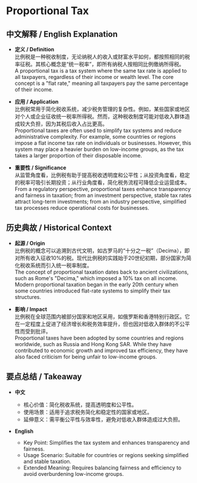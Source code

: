 # Proportional Tax

## 中文解释 / English Explanation

* **定义 / Definition**  
  比例税是一种税收制度，无论纳税人的收入或财富水平如何，都按照相同的税率征税。其核心概念是“统一税率”，即所有纳税人按相同比例缴纳所得税。  
  A proportional tax is a tax system where the same tax rate is applied to all taxpayers, regardless of their income or wealth level. The core concept is a "flat rate," meaning all taxpayers pay the same percentage of their income.

* **应用 / Application**  
  比例税常用于简化税收系统，减少税务管理的复杂性。例如，某些国家或地区对个人或企业征收统一税率所得税。然而，这种税收制度可能对低收入群体造成较大负担，因为其税后收入占比更高。  
  Proportional taxes are often used to simplify tax systems and reduce administrative complexity. For example, some countries or regions impose a flat income tax rate on individuals or businesses. However, this system may place a heavier burden on low-income groups, as the tax takes a larger proportion of their disposable income.

* **重要性 / Significance**  
  从监管角度看，比例税有助于提高税收透明度和公平性；从投资角度看，稳定的税率可吸引长期投资；从行业角度看，简化税务流程可降低企业运营成本。  
  From a regulatory perspective, proportional taxes enhance transparency and fairness in taxation; from an investment perspective, stable tax rates attract long-term investments; from an industry perspective, simplified tax processes reduce operational costs for businesses.

## 历史典故 / Historical Context

* **起源 / Origin**  
  比例税的概念可以追溯到古代文明，如古罗马的“十分之一税”（Decima），即对所有收入征收10%的税。现代比例税的实践始于20世纪初期，部分国家为简化税收系统而引入统一税率制度。  
  The concept of proportional taxation dates back to ancient civilizations, such as Rome's "Decima," which imposed a 10% tax on all income. Modern proportional taxation began in the early 20th century when some countries introduced flat-rate systems to simplify their tax structures.

* **影响 / Impact**  
  比例税在全球范围内被部分国家和地区采用，如俄罗斯和香港特别行政区。它在一定程度上促进了经济增长和税务效率提升，但也因对低收入群体的不公平性而受到批评。  
  Proportional taxes have been adopted by some countries and regions worldwide, such as Russia and Hong Kong SAR. While they have contributed to economic growth and improved tax efficiency, they have also faced criticism for being unfair to low-income groups.

## 要点总结 / Takeaway

* **中文**  
  - 核心价值：简化税收系统，提高透明度和公平性。  
  - 使用场景：适用于追求税务简化和稳定性的国家或地区。  
  - 延伸意义：需平衡公平性与效率性，避免对低收入群体造成过大负担。

* **English**  
  - Key Point: Simplifies the tax system and enhances transparency and fairness.  
  - Usage Scenario: Suitable for countries or regions seeking simplified and stable taxation.  
  - Extended Meaning: Requires balancing fairness and efficiency to avoid overburdening low-income groups.
